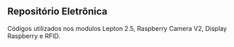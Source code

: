 ## Repositório Eletrônica

Códigos utilizados nos modulos Lepton 2.5, Raspberry Camera V2, Display Raspberry e RFID.
